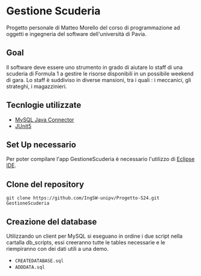 # Gestione Scuderia
Progetto personale di Matteo Morello del corso di programmazione ad oggetti e ingegneria del software dell'università di Pavia.
## Goal
Il software deve essere uno strumento in grado di aiutare lo staff di una scuderia di Formula 1 a gestire le risorse disponibili in un possibile weekend di gara. Lo staff è suddiviso in diverse mansioni, tra i quali : i meccanici, gli strateghi, i magazzinieri.
## Tecnlogie utilizzate
- [MySQL Java Connector](https://github.com/mysql/mysql-connector-j)
- [JUnit5](https://junit.org/junit5/)
## Set Up necessario
Per poter compilare l'app GestioneScuderia è necessario l'utilizzo di [Eclipse IDE](https://www.eclipse.org/).
## Clone del repository
```git clone https://github.com/IngSW-unipv/Progetto-S24.git GestioneScuderia```
## Creazione del database
Utilizzando un client per MySQL si eseguano in ordine i due script nella cartalla db_scripts, essi creeranno tutte le tables necessarie e le riempiranno con dei dati utili a una demo.

- ```CREATEDATABASE.sql```
- ```ADDDATA.sql```


